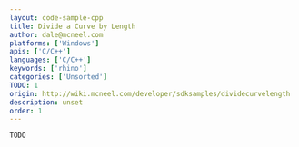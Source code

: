 ```yaml
---
layout: code-sample-cpp
title: Divide a Curve by Length
author: dale@mcneel.com
platforms: ['Windows']
apis: ['C/C++']
languages: ['C/C++']
keywords: ['rhino']
categories: ['Unsorted']
TODO: 1
origin: http://wiki.mcneel.com/developer/sdksamples/dividecurvelength
description: unset
order: 1
---
```


```cpp
TODO
```
